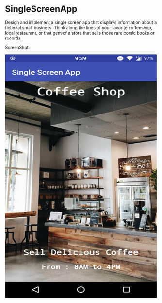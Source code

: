# SingleScreenApp
Design and implement a single screen app that displays information about a fictional small business. Think along the lines of your favorite coffeeshop, local restaurant, or that gem of a store that sells those rare comic books or records.



ScreenShot:

<img src="https://github.com/rizalzaenal/SingleScreenApp/blob/master/45464378-8ad4fb00-b73a-11e8-84f7-38f771e8f3d2.png" width="500" height="800">
